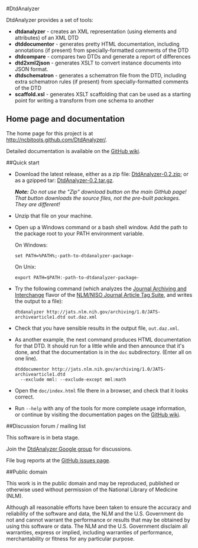 ﻿#DtdAnalyzer

DtdAnalyzer provides a set of tools:

* **dtdanalyzer** - creates an XML representation (using elements and attributes)
  of an XML DTD
* **dtddocumentor** - generates pretty HTML documentation, including annotations (if
  present) from specially-formatted comments of the DTD
* **dtdcompare** - compares two DTDs and generate a report of differences
* **dtd2xml2json** - generates XSLT to convert instance documents into JSON format.
* **dtdschematron** - generates a schematron file from the DTD, including extra
  schematron rules (if present) from specially-formatted comments of the DTD
* **scaffold.xsl** - generates XSLT scaffolding that can be used as a starting point
  for writing a transform from one schema to another

## Home page and documentation

The home page for this project is at http://ncbitools.github.com/DtdAnalyzer/.

Detailed documentation is available on the [GitHub
wiki](https://github.com/NCBITools/DtdAnalyzer/wiki).

##Quick start

* Download the latest release, either as a zip file:
  [DtdAnalyzer-0.2.zip](https://raw.github.com/NCBITools/DtdAnalyzer/gh-pages/downloads/DtdAnalyzer-0.2.zip);
  or as a gzipped tar:
  [DtdAnalyzer-0.2.tar.gz](https://raw.github.com/NCBITools/DtdAnalyzer/gh-pages/downloads/DtdAnalyzer-0.2.tar.gz).

  _**Note:**  Do not use the "Zip" download button on the main GitHub page!
  That button downloads the *source files*, not the pre-built packages.
  They are different!_

* Unzip that file on your machine.

* Open up a Windows command or a bash shell window.  Add the path to the package root
  to your PATH environment variable.

  On Windows:

  ```
  set PATH=%PATH%;-path-to-dtdanalyzer-package-
  ```

  On Unix:

  ```
  export PATH=$PATH:-path-to-dtdanalyzer-package-
  ```

* Try the following command (which analyzes the
  [Journal Archiving and Interchange](http://jats.nlm.nih.gov/archiving/1.0/dtd.html)
  flavor of the [NLM/NISO Journal Article Tag Suite](http://jats.nlm.nih.gov/), and
  writes the output to a file):

  ```
  dtdanalyzer http://jats.nlm.nih.gov/archiving/1.0/JATS-archivearticle1.dtd out.daz.xml
  ```

* Check that you have sensible results in the output file, `out.daz.xml`.

* As another example, the next command produces HTML documentation for that DTD.  It should
  run for a little while and then announce that it's done, and that the documentation is in
  the `doc` subdirectory. (Enter all on one line).

  ```
  dtddocumentor http://jats.nlm.nih.gov/archiving/1.0/JATS-archivearticle1.dtd
    --exclude mml: --exclude-except mml:math
  ```

* Open the `doc/index.html` file there in a browser, and check that it looks correct.

* Run `--help` with any of the tools for more complete usage information,
  or continue by visiting the documentation pages on the [GitHub
  wiki](https://github.com/NCBITools/DtdAnalyzer/wiki).

##Discussion forum / mailing list

This software is in beta stage.

Join the [DtdAnalyzer Google group](https://groups.google.com/d/forum/dtdanalyzer)
for discussions.

File bug reports at the [GitHub issues page](https://github.com/NCBITools/DtdAnalyzer/issues).

##Public domain

This work is in the public domain and may be reproduced, published or otherwise
used without permission of the National Library of Medicine (NLM).

Although all reasonable efforts have been taken to ensure the accuracy
and reliability of the software and data, the NLM and the U.S.
Government do not and cannot warrant the performance or results that
may be obtained by using this software or data. The NLM and the U.S.
Government disclaim all warranties, express or implied, including
warranties of performance, merchantability or fitness for any
particular purpose.

